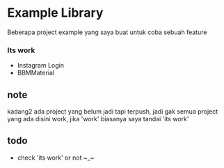 Example Library
=======

Beberapa project example yang saya buat untuk coba sebuah feature


### Its work
- Instagram Login
- BBMMaterial

## note 
kadang2 ada project yang belum jadi tapi terpush, jadi gak semua project yang ada disini work, jika 'work' biasanya saya tandai 'its work'

## todo
- check 'its work' or not ~_~


